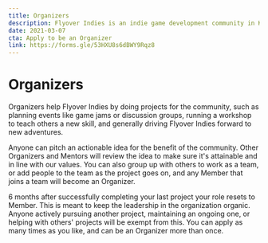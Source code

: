 ```yaml
---
title: Organizers
description: Flyover Indies is an indie game development community in Kansas City in Midwest region. Join us for events and to connect with game developers in the area.
date: 2021-03-07
cta: Apply to be an Organizer
link: https://forms.gle/53HXU8s6dBWY9Rqz8
---
```


# Organizers

Organizers help Flyover Indies by doing projects for the community, such as planning events like game jams or discussion groups, running a workshop to teach others a new skill, and generally driving Flyover Indies forward to new adventures.

Anyone can pitch an actionable idea for the benefit of the community. Other Organizers and Mentors will review the idea to make sure it's attainable and in line with our values. You can also group up with others to work as a team, or add people to the team as the project goes on, and any Member that joins a team will become an Organizer.

6 months after successfully completing your last project your role resets to Member. This is meant to keep the leadership in the organization organic. Anyone actively pursuing another project, maintaining an ongoing one, or helping with others' projects will be exempt from this. You can apply as many times as you like, and can be an Organizer more than once.

